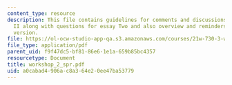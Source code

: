 ```yaml
---
content_type: resource
description: This file contains guidelines for comments and discussions for workshop
  II along with questions for essay Two and also overview and reminders for the next
  version.
file: https://ol-ocw-studio-app-qa.s3.amazonaws.com/courses/21w-730-3-writing-and-the-environment-spring-2005/a0cabad4906ac8a364e20ee47ba53779_workshop_2_spr.pdf
file_type: application/pdf
parent_uid: f9f47dc5-bf81-86e6-1e1a-659b85bc4357
resourcetype: Document
title: workshop_2_spr.pdf
uid: a0cabad4-906a-c8a3-64e2-0ee47ba53779
---
```

